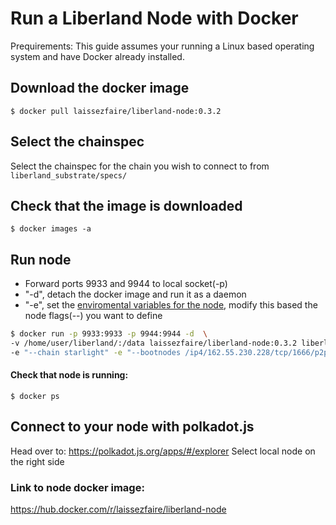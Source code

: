 # Run a Liberland Node with Docker

 Prequirements:
 This guide assumes your running a Linux based operating system and have Docker already installed.


## Download the docker image
```
$ docker pull laissezfaire/liberland-node:0.3.2
```

## Select the chainspec
Select the chainspec for the chain you wish to connect to from `liberland_substrate/specs/`


## Check that the image is downloaded
```
$ docker images -a
```

## Run node
+ Forward ports 9933 and 9944 to local socket(-p)
+ "-d", detach the docker image and run it as a daemon
+ "-e", set the [enviromental variables for the node](../staking/run_a_validator.md#restart-node-with-validator-flag), modify this based the node flags(--) you want to define
```bash
$ docker run -p 9933:9933 -p 9944:9944 -d  \
-v /home/user/liberland/:/data laissezfaire/liberland-node:0.3.2 liberland_node  \
-e "--chain starlight" -e "--bootnodes /ip4/162.55.230.228/tcp/1666/p2p/12D3KooWFztTwRSs6hhRNPcwxer5ueQDJYrSeJknPwZu2diVzbTm"
```

#### Check that node is running:
```
$ docker ps
```

## Connect to your node with polkadot.js
Head over to: https://polkadot.js.org/apps/#/explorer
Select local node on the right side


### Link to node docker image:
https://hub.docker.com/r/laissezfaire/liberland-node
